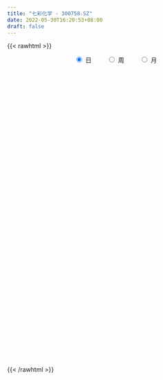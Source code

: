 ```yaml
---
title: "七彩化学 - 300758.SZ"
date: 2022-05-30T16:20:53+08:00
draft: false
---
```

{{< rawhtml >}}
    <div style="text-align: center">
        <label style="padding: 1rem;"><input style="margin-right: .5rem" type="radio" name="period" value="D" checked onclick="period_change(this)">日</label>
        <label style="padding: 1rem;"><input style="margin-right: .5rem" type="radio" name="period" value="W" onclick="period_change(this)">周</label>
        <label style="padding: 1rem;"><input style="margin-right: .5rem" type="radio" name="period" value="M" onclick="period_change(this)">月</label>
    </div>
    <div id="chart" style="height: 700px;"></div> 
    <script type="text/javascript">
        const D_v = [9675.0,51905.1,31414.0,45962.58,34136.49,24382.9,17790.3,14584.0,10226.2,26119.62,14537.2,10210.6,9472.05,19644.55,16927.2,35469.8,24889.2,17227.4,9337.44,12279.0,15865.36,19400.97,15134.79,10570.6,13059.0,8098.4,7716.0,13190.79,40555.59,76134.83,35400.7,21034.64,20637.17,17706.4,16399.05,30684.05,30292.62,22415.0,12729.0,23894.0,21241.79,29843.99,148814.25,104447.24,73289.2,77205.19,68043.52,44183.64,44094.4,71447.4,93741.6,82950.17,60997.25,81037.83,96336.5,66013.33,36837.34,47564.2,47786.4,58539.12,48022.58,34342.78,74098.2,48884.2,23145.88,36275.32,28002.8,31877.25,26852.4,63230.42,76840.08,56907.8,65285.4,53217.4,41975.4,32562.0,91852.79,60220.59,68408.83,48181.95,43065.0,38974.2,39495.56,53785.0,36748.8,91266.6,57598.59,91039.4,81278.0,70837.25,44461.2,19201.41,36133.0,16881.6,26702.0,22849.0,47501.0,25487.0,48656.8,54071.8,36294.8,37323.0,72684.11,64084.9,79751.69,58312.09,51854.19,39677.34,49033.33,26124.54,28244.35,51489.8,41081.5,44070.86,32816.35,28119.38,39316.64,46878.79,35277.8,44131.34,40111.04,132158.9,95868.22,55174.43,54622.34,77027.77,59721.98,42350.94,44980.99,35472.45,29374.46,41723.7,46549.04,38983.2,33027.52,44140.36,44184.1,33378.91,26727.26,32103.8,45488.44,34712.11,36003.56,30301.6,46773.71,23738.58,19007.86,34009.71,25303.24,26278.8,13657.7,92149.58,42850.9,31007.26,22477.72,26673.58,24734.48,17974.58,49746.83,19436.91,19814.59,47635.87,48784.23,28111.42,23163.08,26836.62,18527.92,26337.68,36546.62,13552.72,29048.2,41480.89,26438.42,13789.42,16535.48,13570.18,89730.87,47543.4,42651.44,22463.84,19457.01,20486.6,19690.8,20381.6,25931.53,21802.05,53227.8,45328.88,24296.8,15984.0,14845.7,13996.12,13772.94,37262.6,29168.84,26182.4,40838.1,26683.58,28946.84,23571.1,124237.02,99007.09,147990.38,122622.4,62820.92,47322.18,38932.9,66609.14,39009.52,31361.7,21999.16,22940.38,24426.88,14756.08,26742.18,22976.3,46384.62,36113.0,28949.6,27671.8,19901.72,31759.56,16256.86,18705.1,19177.0,32220.48,17254.3,34338.2,31914.32,40426.5,29382.36,30595.6,19239.0,18576.1,14929.25,15060.0,25799.31,19755.36,14877.9,11985.74,13919.6,15166.1,12759.09,28876.48,17871.9,24842.5,19778.08,15895.78,22922.92,13113.48]
const D_histogram = [0.0,0.0850242735,0.1167341143,0.167861096,0.176932994,0.1584029897,0.1347212224,0.0993699955,0.0756258496,0.0775301068,0.0559539828,0.0383226841,0.0265216398,0.0319008173,0.0343684031,0.054254996,0.0507464444,0.0139120478,-0.0066071997,-0.0439086331,-0.0374385783,-0.0232324857,-0.0200068997,-0.0223512758,-0.02115894,-0.035065109,-0.040324855,-0.0372767596,-0.0060453549,0.0585283473,0.0478888493,0.0492743985,0.050456064,0.0333108863,0.0116345322,-0.0420408005,-0.0242329326,-0.014740205,-0.0249759245,-0.0336520439,-0.0368560428,-0.0190836746,0.0505788822,0.1241411178,0.141240081,0.1451517708,0.0858574873,0.0521902541,0.0084899611,0.0090506944,0.0509986292,0.0744140953,0.0833744074,0.1146831438,0.1638595327,0.1427368629,0.1086027821,0.1031655514,0.1078323084,0.0480911539,-0.0183714142,-0.0646269811,-0.145365442,-0.2399114146,-0.284646326,-0.3229083233,-0.3579771909,-0.331822419,-0.2909659639,-0.1832845963,-0.1106449059,-0.0761347408,-0.011318521,0.0385012554,0.0585701988,0.0674472675,0.096074569,0.1054563127,0.1229434357,0.1079251047,0.0831574783,0.0670832803,0.0528208568,0.0298743373,0.0289252406,0.0420985261,0.0305601786,0.0732402306,0.0509365297,-0.0449062788,-0.163342281,-0.2320692414,-0.3044238352,-0.3104286164,-0.3019359913,-0.2916697083,-0.3252076393,-0.3292973168,-0.2591961577,-0.1784671933,-0.1309335622,-0.0991880944,-0.0422280455,-0.0049900327,0.0516862841,0.0743420698,0.0830667532,0.0692857097,0.0438392609,0.0366871543,0.0312926667,-0.0046592549,-0.0072485348,-0.0268927925,-0.0530150176,-0.0648339147,-0.0419230483,-0.007099115,0.024013917,0.0648552418,0.0957653411,0.1667242504,0.2143191564,0.2230351954,0.220795582,0.2369261363,0.2375559892,0.2222798923,0.188572648,0.1427804544,0.0914887256,0.0611005839,0.0540175433,0.0255414434,0.0019645288,-0.0448028577,-0.1060534967,-0.1329348508,-0.1459368674,-0.1435966592,-0.1164448644,-0.1036366823,-0.1121368649,-0.0989129659,-0.1131669343,-0.1192663848,-0.1115327957,-0.0821592153,-0.0755722687,-0.084691423,-0.0729831033,-0.0055527389,0.0226667233,0.0304072966,0.0367007249,0.0479276814,0.0384279657,0.0375988613,0.00341201,-0.0017799575,-0.001643177,0.0211987955,0.0051615966,-0.0062973187,-0.0036459655,-0.009154638,-0.0163411521,-0.0310448752,-0.0702381754,-0.0925657198,-0.1466941027,-0.1107137305,-0.1186274373,-0.1008778485,-0.062114827,-0.026449562,0.0485863365,0.0661419209,0.084091792,0.0774096174,0.0760882813,0.0686416644,0.0600914082,0.0536623228,0.0600285163,0.0489466203,0.0742656642,0.0771565708,0.0787898475,0.0656169624,0.0530796669,0.051477221,0.0398218125,-0.0038561877,-0.0478144444,-0.0907858434,-0.145050886,-0.1638501852,-0.1609311632,-0.1760626664,-0.1413184026,-0.0793138852,0.0092091045,0.0378267769,0.0504316959,0.0447194595,0.0371051015,0.0554803544,0.040311748,0.0110759165,-0.001729462,0.0014419748,-0.0061616556,-0.0069917211,0.0114867345,0.0035796677,0.0207863655,0.0146598322,0.0060726992,-0.0229954219,-0.0358317699,-0.0652324362,-0.0720738768,-0.0655099292,-0.0657292958,-0.0950427631,-0.104590134,-0.1572585165,-0.207580339,-0.2020811104,-0.1957878351,-0.1588862287,-0.1081247012,-0.0748371615,-0.0421999304,-0.0097087762,0.0285019018,0.0519878426,0.0692664507,0.08409243,0.0901581519,0.0983400208,0.1034427272,0.1179823003,0.1349103541,0.1096443944,0.0958804723,0.0879908523,0.0922924653,0.09358863]
const D_fast = [0.0,0.1062803419,0.1671737113,0.2602659669,0.3135711134,0.3346418566,0.3446403949,0.3341316668,0.3292939834,0.3505807672,0.342993139,0.3349425112,0.3297718769,0.3431262588,0.3541859453,0.3876362873,0.3968143468,0.3634579621,0.3412869147,0.293008323,0.2901187332,0.2985167043,0.2967405655,0.2888083704,0.2847109712,0.2620385249,0.2466975653,0.2404264708,0.2701465367,0.3493523258,0.35068504,0.3643891889,0.3781848703,0.3693674143,0.3505996932,0.2864141603,0.2981637951,0.3039714714,0.2874917708,0.2704026405,0.2579846308,0.2709860804,0.3532933577,0.4578908729,0.5102998563,0.5504994888,0.5126695771,0.4920499074,0.4504721047,0.4532955116,0.5079931037,0.5500120936,0.5798160076,0.6397955299,0.729936802,0.744498348,0.7375149626,0.7578691198,0.7894939539,0.7417755879,0.6707201663,0.608307854,0.4912280327,0.3367042065,0.2208077135,0.1018186353,-0.02274453,-0.0795453629,-0.1114303987,-0.0495701801,-0.0045917162,0.0108847637,0.0728713532,0.1323164435,0.1670279366,0.1927668222,0.2454127659,0.2811585877,0.3293815696,0.3413445148,0.337366258,0.33806288,0.3370056708,0.3215277356,0.327809949,0.3515078661,0.3476095633,0.4085996729,0.3990301044,0.2919607262,0.1326891538,0.0059448831,-0.1425156696,-0.2261276049,-0.2931189776,-0.3557701216,-0.4706099625,-0.5570239692,-0.5517218495,-0.5156096834,-0.5008094429,-0.4938609987,-0.4474579612,-0.4114674565,-0.3418695687,-0.3006282655,-0.2711368939,-0.26759651,-0.2820831435,-0.2800634616,-0.2776347825,-0.3147515178,-0.3191529313,-0.3455203872,-0.3848963667,-0.4129237425,-0.4004936381,-0.3674444835,-0.3303279723,-0.273272837,-0.2184214024,-0.1057814306,-0.0046067355,0.0598681024,0.1128273845,0.1881894729,0.2482083231,0.2885021992,0.301938117,0.291841037,0.2634214895,0.2483084938,0.2547298391,0.2326391,0.2095533176,0.1515852166,0.0638212034,0.0037061367,-0.0457800967,-0.0793390534,-0.0812984747,-0.0943994631,-0.1309338619,-0.1424382045,-0.1849839064,-0.2208999531,-0.2410495629,-0.2322157864,-0.2445219069,-0.274813917,-0.2813513731,-0.2153091934,-0.1814230504,-0.1660806529,-0.1506120435,-0.1274031666,-0.1272958908,-0.11872528,-0.1520591287,-0.1576960856,-0.1579700993,-0.129828428,-0.1445752277,-0.1576084727,-0.1558686108,-0.1636659429,-0.174937745,-0.1974026868,-0.2541555309,-0.2996245053,-0.3904264139,-0.3821244743,-0.4196950405,-0.4271649138,-0.403930599,-0.3748777244,-0.2876952418,-0.2536041772,-0.2146313582,-0.2019611283,-0.1842603941,-0.174546595,-0.1680739991,-0.1610875038,-0.1397141813,-0.1385594222,-0.0946739623,-0.0724939129,-0.0511631744,-0.0479318188,-0.0471991976,-0.0359323383,-0.0376322936,-0.0822743408,-0.1381862086,-0.2038540685,-0.2943818325,-0.3541436781,-0.3914574468,-0.4506046166,-0.4511899535,-0.4090139074,-0.3181886415,-0.280114275,-0.2549014319,-0.2494338035,-0.2477718861,-0.2155265446,-0.220617214,-0.2470840664,-0.2603218104,-0.2567898799,-0.2659339242,-0.2685119199,-0.2471617808,-0.2541739306,-0.2317706414,-0.2342322167,-0.2413011748,-0.2761181515,-0.297912442,-0.3436212173,-0.368481127,-0.3782946617,-0.3949463523,-0.4480205104,-0.4837154148,-0.5756984264,-0.6779153337,-0.7229363826,-0.7655900662,-0.7684100169,-0.7446796648,-0.7301014155,-0.708014167,-0.6779502068,-0.6326140534,-0.5961311519,-0.5615359311,-0.5256868443,-0.4970815844,-0.4643147103,-0.4333513222,-0.389316174,-0.3386605317,-0.3365153928,-0.3263091968,-0.3122011037,-0.2848263744,-0.2601330522]
const D_slow = [0.0,0.0212560684,0.050439597,0.0924048709,0.1366381194,0.1762388669,0.2099191725,0.2347616713,0.2536681337,0.2730506604,0.2870391561,0.2966198272,0.3032502371,0.3112254414,0.3198175422,0.3333812912,0.3460679023,0.3495459143,0.3478941144,0.3369169561,0.3275573115,0.3217491901,0.3167474651,0.3111596462,0.3058699112,0.2971036339,0.2870224202,0.2777032303,0.2761918916,0.2908239784,0.3027961907,0.3151147904,0.3277288064,0.3360565279,0.338965161,0.3284549609,0.3223967277,0.3187116765,0.3124676953,0.3040546844,0.2948406737,0.290069755,0.3027144756,0.333749755,0.3690597753,0.405347718,0.4268120898,0.4398596533,0.4419821436,0.4442448172,0.4569944745,0.4755979983,0.4964416002,0.5251123861,0.5660772693,0.601761485,0.6289121806,0.6547035684,0.6816616455,0.693684434,0.6890915805,0.6729348352,0.6365934747,0.576615621,0.5054540395,0.4247269587,0.335232661,0.2522770562,0.1795355652,0.1337144161,0.1060531897,0.0870195045,0.0841898742,0.0938151881,0.1084577378,0.1253195546,0.1493381969,0.1757022751,0.206438134,0.2334194101,0.2542087797,0.2709795998,0.284184814,0.2916533983,0.2988847085,0.30940934,0.3170493846,0.3353594423,0.3480935747,0.336867005,0.2960314348,0.2380141244,0.1619081656,0.0843010115,0.0088170137,-0.0641004134,-0.1454023232,-0.2277266524,-0.2925256918,-0.3371424901,-0.3698758807,-0.3946729043,-0.4052299157,-0.4064774238,-0.3935558528,-0.3749703354,-0.3542036471,-0.3368822197,-0.3259224044,-0.3167506159,-0.3089274492,-0.3100922629,-0.3119043966,-0.3186275947,-0.3318813491,-0.3480898278,-0.3585705898,-0.3603453686,-0.3543418893,-0.3381280789,-0.3141867436,-0.272505681,-0.2189258919,-0.163167093,-0.1079681975,-0.0487366634,0.0106523339,0.0662223069,0.113365469,0.1490605826,0.171932764,0.1872079099,0.2007122958,0.2070976566,0.2075887888,0.1963880744,0.1698747002,0.1366409875,0.1001567706,0.0642576058,0.0351463897,0.0092372192,-0.0187969971,-0.0435252385,-0.0718169721,-0.1016335683,-0.1295167672,-0.1500565711,-0.1689496382,-0.190122494,-0.2083682698,-0.2097564545,-0.2040897737,-0.1964879495,-0.1873127683,-0.175330848,-0.1657238566,-0.1563241412,-0.1554711387,-0.1559161281,-0.1563269224,-0.1510272235,-0.1497368243,-0.151311154,-0.1522226454,-0.1545113049,-0.1585965929,-0.1663578117,-0.1839173555,-0.2070587855,-0.2437323111,-0.2714107438,-0.3010676031,-0.3262870653,-0.341815772,-0.3484281625,-0.3362815784,-0.3197460981,-0.2987231501,-0.2793707458,-0.2603486754,-0.2431882593,-0.2281654073,-0.2147498266,-0.1997426975,-0.1875060425,-0.1689396264,-0.1496504837,-0.1299530219,-0.1135487813,-0.1002788645,-0.0874095593,-0.0774541061,-0.0784181531,-0.0903717642,-0.113068225,-0.1493309465,-0.1902934928,-0.2305262836,-0.2745419502,-0.3098715509,-0.3297000222,-0.327397746,-0.3179410518,-0.3053331278,-0.294153263,-0.2848769876,-0.271006899,-0.260928962,-0.2581599829,-0.2585923484,-0.2582318547,-0.2597722686,-0.2615201989,-0.2586485152,-0.2577535983,-0.2525570069,-0.2488920489,-0.2473738741,-0.2531227296,-0.262080672,-0.2783887811,-0.2964072503,-0.3127847326,-0.3292170565,-0.3529777473,-0.3791252808,-0.4184399099,-0.4703349947,-0.5208552723,-0.5698022311,-0.6095237882,-0.6365549635,-0.6552642539,-0.6658142365,-0.6682414306,-0.6611159551,-0.6481189945,-0.6308023818,-0.6097792743,-0.5872397363,-0.5626547311,-0.5367940493,-0.5072984743,-0.4735708858,-0.4461597872,-0.4221896691,-0.400191956,-0.3771188397,-0.3537216822]
const D_data = [['2021-05-19', 11.4605, 11.3984, 11.308, 11.5734],['2021-05-20', 11.404, 12.7307, 11.325, 13.5211],['2021-05-21', 12.7194, 12.4654, 12.3525, 13.0243],['2021-05-24', 12.4484, 13.0582, 12.2508, 13.2332],['2021-05-25', 13.0412, 12.8493, 12.5557, 13.0412],['2021-05-26', 12.8154, 12.6347, 12.4767, 12.9057],['2021-05-27', 12.4767, 12.6009, 12.4767, 12.8832],['2021-05-28', 12.5896, 12.4202, 12.392, 12.6968],['2021-05-31', 12.3694, 12.5105, 12.3525, 12.5839],['2021-06-01', 12.5162, 12.8719, 12.4202, 12.9904],['2021-06-02', 12.8832, 12.6178, 12.5218, 12.9791],['2021-06-03', 12.646, 12.6404, 12.5444, 12.838],['2021-06-04', 12.5726, 12.7025, 12.5726, 12.7815],['2021-06-07', 12.646, 12.9678, 12.5896, 13.0638],['2021-06-08', 12.8719, 13.0243, 12.8041, 13.1541],['2021-06-09', 13.0356, 13.3856, 12.9001, 13.5945],['2021-06-10', 13.3856, 13.2275, 13.0695, 13.5493],['2021-06-11', 13.2275, 12.7759, 12.7589, 13.4364],['2021-06-15', 12.7759, 12.8775, 12.646, 12.9622],['2021-06-16', 12.7702, 12.5388, 12.4202, 12.9453],['2021-06-17', 12.4259, 13.0186, 12.4259, 13.1993],['2021-06-18', 13.1541, 13.1937, 12.9904, 13.4646],['2021-06-21', 13.3574, 13.1316, 13.0412, 13.5042],['2021-06-22', 12.9904, 13.092, 12.9904, 13.2501],['2021-06-23', 12.9904, 13.1598, 12.8719, 13.363],['2021-06-24', 13.267, 12.9565, 12.8775, 13.267],['2021-06-25', 12.8267, 13.0243, 12.8211, 13.0695],['2021-06-28', 13.1259, 13.1316, 12.917, 13.4082],['2021-06-29', 13.1316, 13.6001, 13.0695, 13.7074],['2021-06-30', 13.4929, 14.3397, 13.4534, 14.7857],['2021-07-01', 14.1308, 13.6284, 13.6227, 14.1703],['2021-07-02', 13.6058, 13.8372, 13.4421, 13.905],['2021-07-05', 13.8768, 13.9276, 13.6792, 14.0857],['2021-07-06', 13.8768, 13.7356, 13.4985, 14.001],['2021-07-07', 13.5888, 13.6397, 13.5888, 13.9784],['2021-07-08', 13.555, 13.0695, 13.0412, 13.634],['2021-07-09', 13.0582, 13.8881, 13.0412, 14.1139],['2021-07-12', 13.9784, 13.8881, 13.7808, 14.1647],['2021-07-13', 13.8881, 13.6679, 13.5493, 13.9163],['2021-07-14', 13.5776, 13.6566, 13.5663, 14.1026],['2021-07-15', 13.5324, 13.7074, 13.4477, 14.0969],['2021-07-16', 13.6114, 14.0292, 13.3687, 14.0631],['2021-07-19', 14.0292, 14.972, 13.9953, 16.0898],['2021-07-20', 14.9043, 15.5253, 14.3962, 15.5817],['2021-07-21', 15.5366, 15.2204, 14.9099, 15.5366],['2021-07-22', 15.0341, 15.2825, 14.6615, 15.5253],['2021-07-23', 15.2938, 14.4921, 14.3792, 15.2938],['2021-07-26', 14.3962, 14.6784, 14.1195, 14.7801],['2021-07-27', 14.5542, 14.43, 14.2268, 15.0002],['2021-07-28', 14.4244, 14.9381, 14.3002, 15.2486],['2021-07-29', 15.1301, 15.6608, 14.7913, 15.9205],['2021-07-30', 15.4858, 15.7229, 15.2994, 16.6487],['2021-08-02', 15.5817, 15.7624, 15.3954, 15.9205],['2021-08-03', 15.6382, 16.3044, 15.2486, 16.3721],['2021-08-04', 16.1463, 16.9367, 15.9713, 17.902],['2021-08-05', 16.6995, 16.3382, 16.214, 17.1173],['2021-08-06', 16.2818, 16.214, 15.8358, 16.3721],['2021-08-09', 16.0842, 16.6431, 15.8471, 16.9254],['2021-08-10', 16.485, 16.9479, 16.4003, 17.1399],['2021-08-11', 16.835, 16.1519, 16.1124, 17.106],['2021-08-12', 16.1237, 15.8358, 15.7059, 16.1914],['2021-08-13', 15.9035, 15.8471, 15.6382, 16.2592],['2021-08-16', 15.8866, 15.0793, 15.0793, 16.6149],['2021-08-17', 14.7349, 14.3623, 14.3002, 14.9268],['2021-08-18', 14.2268, 14.4752, 14.2268, 14.622],['2021-08-19', 14.4187, 14.1534, 13.7018, 14.447],['2021-08-20', 14.1986, 13.7751, 13.6171, 14.1986],['2021-08-23', 13.7187, 14.2832, 13.7187, 14.4808],['2021-08-24', 14.2889, 14.43, 14.159, 14.5994],['2021-08-25', 14.6559, 15.5027, 14.4752, 15.5479],['2021-08-26', 15.9656, 15.4519, 15.3277, 16.2592],['2021-08-27', 15.5817, 15.2035, 15.147, 15.9769],['2021-08-30', 15.0228, 15.8301, 15.0228, 15.9148],['2021-08-31', 15.8075, 15.9769, 15.6946, 16.2818],['2021-09-01', 15.9205, 15.8471, 15.4688, 16.1802],['2021-09-02', 15.768, 15.8527, 15.5366, 15.8866],['2021-09-03', 16.2592, 16.2874, 16.0955, 16.9367],['2021-09-06', 16.1576, 16.2535, 16.1124, 16.7673],['2021-09-07', 16.1914, 16.5471, 15.9769, 16.8125],['2021-09-08', 16.5132, 16.2705, 16.2027, 16.6544],['2021-09-09', 16.231, 16.1519, 15.9939, 16.5641],['2021-09-10', 16.1519, 16.2479, 15.9939, 16.4963],['2021-09-13', 16.1745, 16.2761, 16.1011, 16.6544],['2021-09-14', 16.2592, 16.1406, 15.9656, 16.5866],['2021-09-15', 16.1237, 16.4173, 16.1237, 16.5132],['2021-09-16', 16.5584, 16.6995, 16.4173, 17.3714],['2021-09-17', 16.5245, 16.4681, 16.0898, 16.852],['2021-09-22', 16.2987, 17.3206, 16.1745, 17.3262],['2021-09-23', 17.4278, 16.66, 16.6431, 17.7553],['2021-09-24', 16.4681, 15.4688, 15.3954, 16.5415],['2021-09-27', 15.4575, 14.5655, 14.4865, 15.4575],['2021-09-28', 14.5655, 14.5599, 14.4526, 14.8196],['2021-09-29', 14.4018, 13.9445, 13.7187, 14.4075],['2021-09-30', 14.001, 14.3341, 13.9727, 14.3849],['2021-10-08', 14.447, 14.2832, 14.255, 14.6897],['2021-10-11', 14.3566, 14.1139, 14.0461, 14.5429],['2021-10-12', 14.0461, 13.2388, 12.9283, 14.1308],['2021-10-13', 13.2501, 13.2162, 12.9848, 13.3461],['2021-10-14', 13.5437, 14.0518, 13.3348, 14.1703],['2021-10-15', 14.255, 14.3736, 14.1139, 14.6784],['2021-10-18', 14.3849, 14.1308, 13.7018, 14.3905],['2021-10-19', 14.1308, 14.001, 13.9163, 14.3905],['2021-10-20', 14.1795, 14.4439, 13.8368, 14.5908],['2021-10-21', 14.4244, 14.3754, 13.9347, 14.6006],['2021-10-22', 14.2873, 14.8356, 14.16, 15.1098],['2021-10-25', 14.6888, 14.6202, 14.395, 15.0119],['2021-10-26', 14.581, 14.5419, 14.2873, 15.0315],['2021-10-27', 14.3656, 14.2579, 14.0424, 14.6202],['2021-10-28', 14.3754, 14.0033, 13.8662, 14.3754],['2021-10-29', 14.16, 14.1306, 14.0327, 14.4048],['2021-11-01', 14.16, 14.1012, 13.9543, 14.3166],['2021-11-02', 14.1502, 13.5724, 13.5724, 14.5027],['2021-11-03', 13.5137, 13.8368, 13.3178, 14.0033],['2021-11-04', 13.7878, 13.5039, 13.4451, 13.9837],['2021-11-05', 13.6116, 13.2199, 13.1905, 13.6703],['2021-11-08', 13.1905, 13.2003, 13.1024, 13.3668],['2021-11-09', 13.1317, 13.5724, 13.1317, 13.6507],['2021-11-10', 13.5626, 13.8074, 13.4059, 13.8858],['2021-11-11', 13.8956, 13.8956, 13.6214, 13.9347],['2021-11-12', 13.9445, 14.1991, 13.8074, 14.2089],['2021-11-15', 14.2481, 14.2873, 14.0424, 14.2971],['2021-11-16', 14.1991, 15.1294, 14.1502, 15.4722],['2021-11-17', 15.1294, 15.2763, 14.8748, 15.5701],['2021-11-18', 15.1784, 15.0902, 14.9629, 15.2665],['2021-11-19', 15.0315, 15.1294, 14.7769, 15.1784],['2021-11-22', 15.0805, 15.5701, 15.0707, 15.7659],['2021-11-23', 15.5211, 15.6092, 15.3448, 15.7365],['2021-11-24', 15.4819, 15.5603, 15.2959, 15.619],['2021-11-25', 15.619, 15.3742, 15.2175, 15.619],['2021-11-26', 15.4428, 15.1588, 15.0609, 15.4428],['2021-11-29', 14.8356, 14.9434, 14.6888, 15.1],['2021-11-30', 15.0805, 15.0707, 14.8944, 15.3938],['2021-12-01', 15.1, 15.3351, 15.0217, 15.4624],['2021-12-02', 15.2665, 15.0315, 14.9629, 15.4134],['2021-12-03', 15.0511, 14.9923, 14.8552, 15.198],['2021-12-06', 15.0707, 14.5223, 14.4439, 15.1686],['2021-12-07', 14.6398, 14.0131, 13.9445, 14.7279],['2021-12-08', 14.0327, 14.1306, 13.9543, 14.2481],['2021-12-09', 14.0718, 14.1012, 14.0033, 14.1991],['2021-12-10', 14.1306, 14.16, 14.0229, 14.346],['2021-12-13', 14.2481, 14.4537, 14.2481, 14.6496],['2021-12-14', 14.5321, 14.2971, 14.2285, 14.581],['2021-12-15', 14.1991, 13.9543, 13.9445, 14.3362],['2021-12-16', 14.0033, 14.1502, 13.9641, 14.2383],['2021-12-17', 14.2481, 13.7095, 13.6801, 14.2481],['2021-12-20', 13.7193, 13.6507, 13.5626, 13.778],['2021-12-21', 13.6997, 13.7193, 13.6116, 13.7585],['2021-12-22', 13.7095, 13.9935, 13.6801, 14.1404],['2021-12-23', 13.9543, 13.7193, 13.7095, 13.9837],['2021-12-24', 13.7095, 13.4255, 13.3472, 13.7487],['2021-12-27', 13.4745, 13.6018, 13.3472, 13.641],['2021-12-28', 13.7095, 14.4537, 13.7095, 14.9825],['2021-12-29', 14.1502, 14.1991, 14.111, 14.4146],['2021-12-30', 14.1208, 14.0327, 14.0131, 14.1991],['2021-12-31', 14.0327, 14.0522, 13.9151, 14.1012],['2022-01-04', 14.111, 14.1697, 13.9739, 14.2481],['2022-01-05', 14.2481, 13.9249, 13.8564, 14.2873],['2022-01-06', 13.7976, 14.0131, 13.7683, 14.0718],['2022-01-07', 14.0816, 13.4941, 13.4647, 14.0914],['2022-01-10', 13.5724, 13.7291, 13.4157, 13.7585],['2022-01-11', 13.6899, 13.7585, 13.6312, 13.9445],['2022-01-12', 13.7585, 14.0914, 13.7389, 14.16],['2022-01-13', 14.1012, 13.6116, 13.6018, 14.1012],['2022-01-14', 13.6116, 13.5724, 13.4745, 13.7095],['2022-01-17', 13.5822, 13.6997, 13.5234, 13.7095],['2022-01-18', 13.7389, 13.5626, 13.4745, 13.7389],['2022-01-19', 13.5137, 13.4745, 13.3668, 13.5724],['2022-01-20', 13.5039, 13.2786, 13.1513, 13.5724],['2022-01-21', 13.2101, 12.7596, 12.7498, 13.2688],['2022-01-24', 12.7596, 12.7107, 12.6323, 12.789],['2022-01-25', 12.6421, 11.9762, 11.9762, 12.7498],['2022-01-26', 11.9762, 12.9163, 11.9762, 12.9849],['2022-01-27', 12.9359, 12.3092, 12.3092, 13.024],['2022-01-28', 12.6225, 12.5246, 12.1623, 12.6323],['2022-02-07', 12.6911, 12.8282, 12.6617, 12.9163],['2022-02-08', 12.789, 12.9065, 12.6911, 12.9261],['2022-02-09', 13.6018, 13.6605, 13.592, 14.2481],['2022-02-10', 13.5332, 13.1905, 13.1709, 13.592],['2022-02-11', 13.1513, 13.308, 12.9359, 13.6116],['2022-02-14', 13.308, 13.0534, 12.9751, 13.357],['2022-02-15', 13.0632, 13.122, 12.9457, 13.2003],['2022-02-16', 13.122, 13.0436, 13.0044, 13.1905],['2022-02-17', 13.0632, 13.0044, 12.9751, 13.1905],['2022-02-18', 12.9163, 13.0044, 12.6519, 13.0142],['2022-02-21', 13.0044, 13.1807, 12.9163, 13.2688],['2022-02-22', 13.1807, 12.9653, 12.9359, 13.2003],['2022-02-23', 13.024, 13.4843, 13.024, 13.5137],['2022-02-24', 13.3961, 13.3178, 13.0338, 13.6899],['2022-02-25', 13.4059, 13.357, 13.1709, 13.4549],['2022-02-28', 13.3472, 13.1807, 13.073, 13.357],['2022-03-01', 13.2003, 13.1513, 13.0828, 13.2688],['2022-03-02', 13.2199, 13.2786, 13.073, 13.3178],['2022-03-03', 13.2395, 13.1415, 13.1122, 13.357],['2022-03-04', 13.2199, 12.5932, 12.554, 13.2199],['2022-03-07', 12.5932, 12.319, 12.2015, 12.6911],['2022-03-08', 12.3288, 12.0252, 11.8685, 12.4267],['2022-03-09', 12.0252, 11.5062, 11.0753, 12.221],['2022-03-10', 11.7804, 11.6041, 11.5258, 11.9664],['2022-03-11', 11.5845, 11.6727, 11.2124, 11.7216],['2022-03-14', 11.6629, 11.2418, 11.2418, 11.6629],['2022-03-15', 11.4376, 11.751, 11.2222, 12.5932],['2022-03-16', 12.0742, 12.221, 11.7314, 12.3973],['2022-03-17', 12.2406, 12.8869, 12.0056, 13.1415],['2022-03-18', 12.7792, 12.4267, 12.2994, 12.7792],['2022-03-21', 12.2994, 12.3288, 12.1525, 12.4659],['2022-03-22', 12.2406, 12.1133, 11.9958, 12.3483],['2022-03-23', 12.0644, 12.0448, 11.9664, 12.221],['2022-03-24', 12.0448, 12.3973, 11.7314, 12.4756],['2022-03-25', 12.2406, 11.986, 11.9664, 12.3679],['2022-03-28', 11.8, 11.6727, 11.5649, 11.9273],['2022-03-29', 11.7314, 11.7314, 11.6139, 11.8587],['2022-03-30', 11.751, 11.8685, 11.6727, 11.9175],['2022-03-31', 11.8098, 11.6825, 11.6825, 12.0154],['2022-04-01', 11.5845, 11.702, 11.5845, 11.7412],['2022-04-06', 11.702, 11.9566, 11.702, 12.0742],['2022-04-07', 12.0154, 11.6237, 11.6139, 12.0644],['2022-04-08', 11.5845, 11.9371, 11.5845, 12.2015],['2022-04-11', 11.8293, 11.6531, 11.5062, 11.986],['2022-04-12', 11.5747, 11.5552, 11.4083, 11.6433],['2022-04-13', 11.5747, 11.1537, 11.1537, 11.5747],['2022-04-14', 11.183, 11.183, 11.1537, 11.3397],['2022-04-15', 11.1732, 10.7815, 10.7718, 11.1732],['2022-04-18', 10.7815, 10.8697, 10.5661, 10.9284],['2022-04-19', 10.8697, 10.9382, 10.7718, 11.0557],['2022-04-20', 10.9382, 10.7718, 10.713, 11.0166],['2022-04-21', 10.7913, 10.2136, 10.2038, 10.8011],['2022-04-22', 10.2332, 10.2234, 10.0079, 10.3213],['2022-04-25', 9.7925, 9.3518, 9.3029, 10.0373],['2022-04-26', 9.3127, 8.8916, 8.7937, 9.4987],['2022-04-27', 8.8035, 9.2343, 8.5391, 9.3029],['2022-04-28', 9.2245, 9.0385, 8.921, 9.2931],['2022-04-29', 9.0385, 9.3127, 9.0385, 9.5085],['2022-05-05', 9.3225, 9.5281, 9.2147, 9.6652],['2022-05-06', 9.2539, 9.3714, 9.2539, 9.4791],['2022-05-09', 9.3225, 9.4008, 9.2833, 9.5281],['2022-05-10', 9.2931, 9.4596, 9.205, 9.4889],['2022-05-11', 9.4008, 9.6358, 9.4008, 9.8023],['2022-05-12', 9.5477, 9.5575, 9.4596, 9.724],['2022-05-13', 9.5673, 9.5477, 9.4498, 9.6848],['2022-05-16', 9.5771, 9.5771, 9.4987, 9.7044],['2022-05-17', 9.5379, 9.5085, 9.3127, 9.5869],['2022-05-18', 9.4987, 9.5673, 9.4498, 9.626],['2022-05-19', 9.4889, 9.5673, 9.391, 9.5869],['2022-05-20', 9.626, 9.7533, 9.5967, 9.91],['2022-05-23', 9.7827, 9.9002, 9.7435, 9.91],['2022-05-24', 9.9002, 9.3812, 9.3812, 9.9002],['2022-05-25', 9.3714, 9.44, 9.3225, 9.4987],['2022-05-26', 9.59, 9.47, 9.32, 9.69],['2022-05-27', 9.48, 9.63, 9.45, 9.67],['2022-05-30', 9.71, 9.63, 9.53, 9.71]]
const W_v = [317.6,3168.91,644432.7,283525.22,240506.11,259016.4,241138.38,380262.2,157311.86,124738.67,51188.18,189523.55,124838.14,124442.41,160083.32,90220.04,69788.1,83967.89,72518.01,69467.8,51307.25,65974.69,45450.12,30892.91,39950.55,31457.92,47763.62,60308.83,111371.65,177205.58,179304.61,76045.65,14399.69,86310.51,111680.52,46313.54,47448.54,28109.16,27860.3,61769.28,54771.59,43196.8,89050.67,154083.11,118721.51,110406.48,84368.18,49607.06,39346.58,48462.57,33115.89,61254.11,80084.4,65184.67,58583.92,40948.34,34592.62,21132.81,43316.7,97114.14,150009.42,65158.42,65660.95,85354.71,69267.82,161127.91,114896.72,81630.88,104836.87,45384.98,435158.88,495997.11,439119.85,619906.77,631838.7100000001,778968.14,428356.36,195284.86,271407.17,432838.48,223444.81,149231.95,130937.3,74801.23,26811.4,278498.42,289384.72,139680.34,98469.34,404713.56,848915.77,550532.14,271160.19,154420.46,115562.05,134880.48,69544.41,146849.29,145142.42,160679.54,129595.28,214701.94,124422.88,120377.53,292255.79,128495.5,127828.38,75133.02,80553.35,69283.48,46710.74,45971.45,70734.08,48804.0,19079.43,42706.61,125073.7,136856.27,70565.67,114158.15,56882.77,54578.79,186316.55,115719.29,110123.78,471799.4,336417.21,341222.25,236255.08,210406.4,255707.95,284892.99,258850.57,278894.55,243154.65,116677.21,26702.0,198565.6,290138.5,225001.49,197702.86,193723.95,377934.9300000001,259554.13,189657.92,180534.43,193279.42,128338.19,202143.16,119129.47,163783.02,131411.92,124309.65,210031.37,102479.85,170587.06,95861.36,151819.76,517427.99,254694.66,115484.2,96103.1,144395.68,103613.74,166656.98,37815.1,90421.82,82707.01,101311.18,13113.48]
const W_histogram = [0.0,0.3759690028,0.6317114979,0.659208116,0.7364359102,0.6122100252,0.60379502,0.4627909369,0.3017406009,0.0698610857,-0.1493038006,-0.29930078,-0.407667661,-0.4180844952,-0.3802297977,-0.4451164268,-0.4688004482,-0.4275457801,-0.4289868886,-0.3843024271,-0.3634513751,-0.3450844495,-0.345675221,-0.3446042346,-0.3552726101,-0.3341499413,-0.2944297436,-0.2515031969,-0.1184142831,-0.0001036707,0.0616374298,0.0884632062,0.1039285946,0.1276653465,0.1125804788,0.1079480921,0.0621091621,0.0388890053,0.0178663124,0.0576116154,0.0966244859,0.1051203436,0.1482147114,0.2483757577,0.2990162496,0.2505007299,0.2011078383,0.1440997933,0.0624702508,-0.0292805511,-0.0994030848,-0.0890406154,-0.129959104,-0.1125035279,-0.1571746912,-0.1946386566,-0.2071684014,-0.2068528739,-0.1567348493,-0.0614300281,-0.0048940088,0.0318246774,0.0451201815,0.0646645932,0.061305446,0.0161919426,0.0098918197,-0.0052773844,0.0029005836,-0.0028221242,0.1567031647,0.2521961214,0.3758367125,0.4445663727,0.9148918062,1.1382193156,1.120732737,0.9982277751,0.7664891516,0.6117881173,0.4007645136,0.2222342929,0.0177969294,-0.1410395265,-0.203557515,-0.1781852477,-0.1854857017,-0.2805463887,-0.3424873536,-0.2582223854,-0.1322681643,-0.2019336226,-0.243821013,-0.343371766,-0.4175741101,-0.4674477011,-0.485061127,-0.5013195322,-0.4552939636,-0.400782472,-0.3645113292,-0.3151717439,-0.2097825108,-0.0825988999,-0.0444262753,-0.0599807511,-0.0956542444,-0.1303180175,-0.1027822284,-0.1405165506,-0.1559741199,-0.1599089421,-0.1365927894,-0.1500694812,-0.1297118686,-0.1249505624,-0.0827299828,-0.0518448861,-0.0086652484,0.0266450613,0.0770900778,0.0967273881,0.1584932347,0.1944362659,0.2176230574,0.2516395122,0.3390926381,0.4074756102,0.4046367561,0.2475685109,0.22488914,0.265133249,0.2704098577,0.2694500345,0.1861918801,0.0466499754,-0.051795217,-0.110185639,-0.1164438052,-0.1639082348,-0.2474655016,-0.2280918227,-0.1478194377,-0.0907413576,-0.0634882082,-0.0987025007,-0.1466336372,-0.1890629671,-0.1672699963,-0.1815960812,-0.176782438,-0.2166897203,-0.2451674809,-0.1994378923,-0.1785090368,-0.1319379162,-0.1426813825,-0.1984603594,-0.1722276863,-0.1718172812,-0.1772214532,-0.152455121,-0.1984805425,-0.2478807035,-0.3187435858,-0.3367528123,-0.3124178327,-0.2602360841,-0.2137324724,-0.1648697458]
const W_fast = [0.0,0.4699612536,0.8836316231,1.0759302702,1.337267042,1.3660936632,1.508627413,1.4833210642,1.3977058784,1.1832916346,0.9268007981,0.7019786237,0.4916948275,0.3767568695,0.3195541176,0.1433883818,0.0025042483,-0.0631275286,-0.1718153592,-0.2232065045,-0.2932182963,-0.3611224831,-0.4481320598,-0.5332121321,-0.6326986601,-0.6951134766,-0.7290007148,-0.7489499674,-0.6454646243,-0.5271799296,-0.4500294716,-0.4010878937,-0.3596403567,-0.3039872681,-0.2909270161,-0.2685723797,-0.2988840193,-0.3123819247,-0.3289380395,-0.2747898327,-0.2116208407,-0.1768448972,-0.0966968514,0.0655581343,0.1909526885,0.2050623514,0.2059464194,0.1849633226,0.1189513428,0.0198804032,-0.0750929017,-0.0869905861,-0.1603988507,-0.1710691566,-0.2550339928,-0.3411576223,-0.4054794674,-0.4568771584,-0.4459428461,-0.365995532,-0.3106830149,-0.2660081594,-0.2414326098,-0.2057220498,-0.1937548355,-0.2348203533,-0.2386475213,-0.2551360715,-0.2462329576,-0.2526611965,-0.0539601164,0.1045818707,0.3221816398,0.5020528933,1.2011012783,1.7089836166,1.9716802222,2.0987322041,2.0586158686,2.0568618636,1.9460293883,1.8230577408,1.6230696097,1.4289732721,1.3155659048,1.2963918603,1.2427199808,1.0775226966,0.9299598933,0.9496692652,1.0425564452,0.9224075812,0.8195649376,0.6341712431,0.4555753714,0.2888398552,0.1499611476,0.0083728593,-0.059425063,-0.1051091894,-0.1599658789,-0.1894192295,-0.1364756242,-0.0299417382,-0.0028756824,-0.033425346,-0.0930124005,-0.1602556779,-0.1584154459,-0.2312789058,-0.285730005,-0.3296420628,-0.3404741074,-0.3914681695,-0.403538524,-0.4300148584,-0.4084767745,-0.3905528993,-0.3495395738,-0.3075679988,-0.2378504628,-0.1940313055,-0.0926421502,-0.0080900525,0.0695025033,0.1664288362,0.3386551216,0.5089069963,0.6072273312,0.5120512137,0.5455941278,0.6521215491,0.7250006221,0.7914033076,0.7546931232,0.6268137124,0.5154197158,0.429482884,0.3941137664,0.3056722781,0.160248636,0.1225993592,0.1659168847,0.2003096254,0.2116907228,0.1518008051,0.0672112593,-0.0224838123,-0.0425083406,-0.1022334459,-0.1416154121,-0.2356951245,-0.3254647554,-0.3295946399,-0.3532930435,-0.339706402,-0.3861202139,-0.4915142806,-0.5083385291,-0.5508824443,-0.6005919796,-0.6139394277,-0.7095849847,-0.8209553216,-0.9715041004,-1.0737015299,-1.1274710086,-1.1403482809,-1.1472777874,-1.1396324972]
const W_slow = [0.0,0.0939922507,0.2519201252,0.4167221542,0.6008311318,0.753883638,0.904832393,1.0205301273,1.0959652775,1.1134305489,1.0761045988,1.0012794037,0.8993624885,0.7948413647,0.6997839153,0.5885048086,0.4713046965,0.3644182515,0.2571715294,0.1610959226,0.0702330788,-0.0160380336,-0.1024568388,-0.1886078975,-0.27742605,-0.3609635353,-0.4345709712,-0.4974467704,-0.5270503412,-0.5270762589,-0.5116669014,-0.4895510999,-0.4635689512,-0.4316526146,-0.4035074949,-0.3765204719,-0.3609931814,-0.35127093,-0.3468043519,-0.3324014481,-0.3082453266,-0.2819652407,-0.2449115629,-0.1828176234,-0.108063561,-0.0454383786,0.004838581,0.0408635293,0.056481092,0.0491609543,0.0243101831,0.0020500292,-0.0304397468,-0.0585656287,-0.0978593015,-0.1465189657,-0.198311066,-0.2500242845,-0.2892079968,-0.3045655039,-0.3057890061,-0.2978328367,-0.2865527914,-0.270386643,-0.2550602815,-0.2510122959,-0.248539341,-0.2498586871,-0.2491335412,-0.2498390723,-0.2106632811,-0.1476142507,-0.0536550726,0.0574865206,0.2862094721,0.570764301,0.8509474852,1.100504429,1.2921267169,1.4450737463,1.5452648747,1.6008234479,1.6052726802,1.5700127986,1.5191234199,1.4745771079,1.4282056825,1.3580690853,1.2724472469,1.2078916506,1.1748246095,1.1243412038,1.0633859506,0.9775430091,0.8731494816,0.7562875563,0.6350222746,0.5096923915,0.3958689006,0.2956732826,0.2045454503,0.1257525143,0.0733068866,0.0526571617,0.0415505928,0.0265554051,0.002641844,-0.0299376604,-0.0556332175,-0.0907623551,-0.1297558851,-0.1697331207,-0.203881318,-0.2413986883,-0.2738266554,-0.305064296,-0.3257467917,-0.3387080133,-0.3408743254,-0.33421306,-0.3149405406,-0.2907586936,-0.2511353849,-0.2025263184,-0.1481205541,-0.085210676,-0.0004375165,0.1014313861,0.2025905751,0.2644827028,0.3207049878,0.3869883001,0.4545907645,0.5219532731,0.5685012431,0.580163737,0.5672149327,0.539668523,0.5105575717,0.469580513,0.4077141376,0.3506911819,0.3137363225,0.2910509831,0.275178931,0.2505033058,0.2138448965,0.1665791548,0.1247616557,0.0793626354,0.0351670259,-0.0190054042,-0.0802972744,-0.1301567475,-0.1747840067,-0.2077684858,-0.2434388314,-0.2930539212,-0.3361108428,-0.3790651631,-0.4233705264,-0.4614843066,-0.5111044423,-0.5730746181,-0.6527605146,-0.7369487177,-0.8150531758,-0.8801121969,-0.933545315,-0.9747627514]
const W_data = [['2019-02-22', 8.0421, 9.6499, 8.0421, 9.6499],['2019-03-01', 10.6146, 15.5412, 10.6146, 15.5412],['2019-03-08', 17.0944, 16.1783, 16.1783, 18.866],['2019-03-15', 15.8082, 14.6523, 13.9607, 16.7213],['2019-03-22', 14.713, 16.1934, 14.4946, 16.3967],['2019-03-29', 15.6231, 14.1791, 13.6573, 16.0175],['2019-04-04', 14.2216, 15.8779, 14.173, 16.2602],['2019-04-12', 17.3523, 14.3763, 14.1821, 17.4645],['2019-04-19', 14.4703, 13.7635, 13.6937, 14.7949],['2019-04-26', 13.8515, 12.1162, 12.0677, 13.8909],['2019-04-30', 12.1284, 11.1758, 10.9362, 12.2861],['2019-05-10', 10.7117, 11.009, 10.0595, 11.7947],['2019-05-17', 10.8603, 10.6813, 10.5661, 11.3609],['2019-05-24', 10.5812, 11.376, 10.0564, 11.5277],['2019-05-31', 11.1945, 11.8416, 11.1638, 12.2158],['2019-06-06', 11.7619, 10.2407, 10.1241, 11.8416],['2019-06-14', 10.2437, 10.2253, 10.1977, 10.8725],['2019-06-21', 10.2253, 10.7866, 10.2253, 10.9982],['2019-06-28', 10.7406, 10.0597, 10.029, 10.762],['2019-07-05', 10.1885, 10.4584, 10.1302, 10.5474],['2019-07-12', 10.4247, 10.0536, 9.8481, 10.4247],['2019-07-19', 9.9953, 9.8481, 9.661, 10.2744],['2019-07-26', 9.753, 9.3727, 9.1703, 9.8143],['2019-08-02', 9.3727, 9.0967, 8.9341, 9.5813],['2019-08-09', 9.158, 8.609, 8.3115, 9.2592],['2019-08-16', 8.7409, 8.7133, 8.3821, 8.8605],['2019-08-23', 8.7133, 8.8022, 8.7133, 8.9679],['2019-08-30', 8.5876, 8.7808, 8.4649, 9.2807],['2019-09-06', 8.9648, 10.167, 8.8636, 10.167],['2019-09-12', 10.2223, 10.5412, 9.9125, 10.9185],['2019-09-20', 10.5289, 10.2713, 10.0597, 11.8079],['2019-09-27', 10.1118, 10.0628, 9.5874, 10.2652],['2019-09-30', 10.0444, 10.0444, 9.9984, 10.2437],['2019-10-11', 10.026, 10.2836, 9.753, 10.6424],['2019-10-18', 10.302, 9.8573, 9.753, 10.8295],['2019-10-25', 9.845, 9.9677, 9.6641, 10.0842],['2019-11-01', 9.845, 9.3298, 9.1396, 10.0229],['2019-11-08', 9.339, 9.4156, 9.2255, 9.4954],['2019-11-15', 9.2868, 9.296, 8.928, 9.4156],['2019-11-22', 9.3451, 10.0904, 9.0967, 10.1824],['2019-11-29', 10.0904, 10.3112, 9.8297, 10.3204],['2019-12-06', 10.3235, 10.0965, 9.9309, 10.3817],['2019-12-13', 10.1302, 10.7344, 10.0321, 10.7682],['2019-12-20', 10.7314, 11.9674, 10.624, 12.0716],['2019-12-27', 11.7649, 11.9551, 11.0749, 11.9551],['2020-01-03', 11.9275, 10.9277, 10.7958, 11.9275],['2020-01-10', 10.8878, 10.8295, 10.6976, 11.4245],['2020-01-17', 10.8387, 10.5872, 10.5197, 11.216],['2020-01-23', 10.5504, 9.9922, 9.5997, 10.805],['2020-02-07', 8.9924, 9.4156, 8.1122, 9.477],['2020-02-14', 9.3359, 9.2009, 9.0967, 9.5966],['2020-02-21', 9.2623, 9.9738, 9.2623, 10.0566],['2020-02-28', 9.8757, 9.158, 9.0476, 10.2376],['2020-03-06', 9.2316, 9.7223, 9.2316, 9.9033],['2020-03-13', 9.5076, 8.7501, 8.244, 9.6273],['2020-03-20', 8.7961, 8.4587, 8.1428, 8.9832],['2020-03-27', 8.4127, 8.4495, 8.1674, 8.8421],['2020-04-03', 8.3023, 8.379, 8.1674, 8.4649],['2020-04-10', 8.4925, 8.9556, 8.4863, 9.293],['2020-04-17', 8.9617, 9.7867, 8.9587, 10.0076],['2020-04-24', 9.7745, 9.6426, 9.5107, 10.7222],['2020-04-30', 9.661, 9.615, 9.0353, 9.6886],['2020-05-08', 9.5997, 9.4463, 9.2807, 9.6518],['2020-05-15', 9.5107, 9.6181, 9.4524, 9.8818],['2020-05-22', 9.5874, 9.388, 9.3083, 9.753],['2020-05-29', 9.4095, 8.728, 8.6377, 10.3991],['2020-06-05', 8.7675, 9.0498, 8.728, 9.3265],['2020-06-12', 9.0611, 8.8466, 8.7506, 9.1966],['2020-06-19', 8.6377, 9.0837, 8.553, 9.2531],['2020-06-24', 9.1289, 8.8805, 8.8409, 9.1401],['2020-07-03', 8.8522, 11.3984, 8.6998, 11.6129],['2020-07-10', 11.4322, 11.4266, 10.7153, 12.5388],['2020-07-17', 11.4887, 12.6122, 11.2685, 12.6122],['2020-07-24', 13.1767, 12.7759, 12.6178, 14.6784],['2020-07-31', 12.9114, 19.8441, 12.7928, 20.5724],['2020-08-07', 20.8885, 19.5167, 18.9126, 21.4531],['2020-08-14', 19.1949, 18.0658, 17.5012, 20.8885],['2020-08-21', 18.2351, 17.3601, 17.1117, 18.9521],['2020-08-28', 17.3544, 15.9092, 15.243, 18.1222],['2020-09-04', 16.2648, 16.5753, 15.6833, 18.7037],['2020-09-11', 16.3777, 15.497, 14.7688, 17.4673],['2020-09-18', 15.8075, 15.322, 14.7857, 16.0051],['2020-09-25', 15.3954, 14.2832, 14.1986, 15.5817],['2020-09-30', 14.6389, 14.0461, 13.9445, 15.0228],['2020-10-09', 14.2832, 14.7349, 14.2832, 15.0172],['2020-10-16', 14.8196, 15.7963, 14.6841, 17.4448],['2020-10-23', 15.7229, 15.497, 15.2148, 17.2189],['2020-10-30', 15.6269, 14.1308, 14.08, 15.7511],['2020-11-06', 14.2042, 14.0574, 13.9502, 14.4808],['2020-11-13', 14.2042, 15.8866, 12.9848, 15.8866],['2020-11-20', 16.8802, 16.9931, 15.3559, 19.0029],['2020-11-27', 17.3318, 14.7236, 14.3566, 18.7376],['2020-12-04', 14.5091, 14.7462, 14.0179, 15.3164],['2020-12-11', 14.5768, 13.5493, 13.3969, 14.7462],['2020-12-18', 13.4364, 13.2219, 13.1259, 13.7921],['2020-12-25', 13.1541, 12.9509, 12.4033, 13.634],['2020-12-31', 12.9509, 12.8888, 12.4202, 13.1824],['2021-01-08', 12.8267, 12.4993, 12.2508, 14.351],['2021-01-15', 13.0977, 13.0412, 12.0928, 13.4872],['2021-01-22', 13.0695, 13.1259, 13.0356, 14.0518],['2021-01-29', 12.8211, 12.8719, 12.4202, 13.8316],['2021-02-05', 12.8436, 13.0186, 12.6799, 14.3453],['2021-02-10', 12.9904, 13.9445, 12.6122, 13.9953],['2021-02-19', 14.2268, 14.7405, 13.9445, 14.8873],['2021-02-26', 15.0398, 14.0292, 13.6622, 15.4011],['2021-03-05', 14.1929, 13.38, 13.1598, 14.2832],['2021-03-12', 13.3969, 12.9283, 12.7702, 14.1816],['2021-03-19', 12.7872, 12.6573, 12.5049, 13.1767],['2021-03-26', 12.6573, 13.3179, 12.6235, 13.4364],['2021-04-02', 13.2388, 12.3638, 12.2508, 13.3517],['2021-04-09', 12.4146, 12.3638, 12.3412, 12.6235],['2021-04-16', 12.4089, 12.3073, 11.9742, 12.4089],['2021-04-23', 12.3638, 12.5557, 12.042, 12.6291],['2021-04-30', 12.5557, 11.9742, 11.9234, 12.6799],['2021-05-07', 11.9855, 12.2678, 11.9686, 12.5501],['2021-05-14', 12.2508, 11.9968, 11.8613, 12.3355],['2021-05-21', 12.025, 12.4654, 11.1838, 13.5211],['2021-05-28', 12.4484, 12.4202, 12.2508, 13.2332],['2021-06-04', 12.3694, 12.7025, 12.3525, 12.9904],['2021-06-11', 12.646, 12.7759, 12.5896, 13.5945],['2021-06-18', 12.7759, 13.1937, 12.4202, 13.4646],['2021-06-25', 13.3574, 13.0243, 12.8211, 13.5042],['2021-07-02', 13.1259, 13.8372, 12.917, 14.7857],['2021-07-09', 13.8768, 13.8881, 13.0412, 14.1139],['2021-07-16', 13.9784, 14.0292, 13.3687, 14.1647],['2021-07-23', 14.0292, 14.4921, 13.9953, 16.0898],['2021-07-30', 14.3962, 15.7229, 14.1195, 16.6487],['2021-08-06', 15.5817, 16.214, 15.2486, 17.902],['2021-08-13', 16.0842, 15.8471, 15.6382, 17.1399],['2021-08-20', 15.8866, 13.7751, 13.6171, 16.6149],['2021-08-27', 13.7187, 15.2035, 13.7187, 16.2592],['2021-09-03', 15.0228, 16.2874, 15.0228, 16.9367],['2021-09-10', 16.1576, 16.2479, 15.9769, 16.8125],['2021-09-17', 16.1745, 16.4681, 15.9656, 17.3714],['2021-09-24', 16.2987, 15.4688, 15.3954, 17.7553],['2021-09-30', 15.4575, 14.3341, 13.7187, 15.4575],['2021-10-08', 14.447, 14.2832, 14.255, 14.6897],['2021-10-15', 14.3566, 14.3736, 12.9283, 14.6784],['2021-10-22', 14.3849, 14.8356, 13.7018, 15.1098],['2021-10-29', 14.6888, 14.1306, 13.8662, 15.0315],['2021-11-05', 14.16, 13.2199, 13.1905, 14.5027],['2021-11-12', 13.1905, 14.1991, 13.1024, 14.2089],['2021-11-19', 14.2481, 15.1294, 14.0424, 15.5701],['2021-11-26', 15.0805, 15.1588, 15.0609, 15.7659],['2021-12-03', 14.8356, 14.9923, 14.6888, 15.4624],['2021-12-10', 15.0707, 14.16, 13.9445, 15.1686],['2021-12-17', 14.2481, 13.7095, 13.6801, 14.6496],['2021-12-24', 13.7193, 13.4255, 13.3472, 14.1404],['2021-12-31', 13.4745, 14.0522, 13.3472, 14.9825],['2022-01-07', 14.111, 13.4941, 13.4647, 14.2873],['2022-01-14', 13.5724, 13.5724, 13.4157, 14.16],['2022-01-21', 13.5822, 12.7596, 12.7498, 13.7389],['2022-01-28', 12.7596, 12.5246, 11.9762, 13.024],['2022-02-11', 12.6911, 13.308, 12.6617, 14.2481],['2022-02-18', 13.308, 13.0044, 12.6519, 13.357],['2022-02-25', 13.0044, 13.357, 12.9163, 13.6899],['2022-03-04', 13.3472, 12.5932, 12.554, 13.357],['2022-03-11', 12.5932, 11.6727, 11.0753, 12.6911],['2022-03-18', 11.6629, 12.4267, 11.2222, 13.1415],['2022-03-25', 12.2994, 11.986, 11.7314, 12.4756],['2022-04-01', 11.8, 11.702, 11.5649, 12.0154],['2022-04-08', 11.702, 11.9371, 11.5845, 12.2015],['2022-04-15', 11.8293, 10.7815, 10.7718, 11.986],['2022-04-22', 10.7815, 10.2234, 10.0079, 11.0557],['2022-04-29', 9.7925, 9.3127, 8.5391, 10.0373],['2022-05-06', 9.3225, 9.3714, 9.2147, 9.6652],['2022-05-13', 9.3225, 9.5477, 9.205, 9.8023],['2022-05-20', 9.5771, 9.7533, 9.3127, 9.91],['2022-05-27', 9.7827, 9.63, 9.32, 9.91],['2022-06-02', 9.71, 9.63, 9.53, 9.71]]
const M_v = [1760.39,1429206.55,954639.2900000003,598887.4199999999,316494.04,249542.43,193031.26,558327.1799999998,286251.21,178012.23,457950.56,230829.83,222916.97,207863.99,368177.05,381411.39,410663.8799999999,2558106.8900000001,1712670.73,972599.5699999999,734374.88,1961415.5800000001,686782.8199999999,582266.5299999999,751758.14,446383.9300000001,247130.07,333942.21,415840.3900000001,1090495.02,1162094.48,1063967.1699999999,740407.5899999999,1100014.0299999998,822854.96,538634.0600000001,499082.28,1104547.8899999999,525525.58,325368.59]
const M_histogram = [0.0,0.0032929915,-0.1864867445,-0.2527537268,-0.3937619022,-0.5061908825,-0.5821149372,-0.5141756923,-0.4937040703,-0.3766880369,-0.2099173998,-0.1728901045,-0.185455873,-0.2327211832,-0.1536953268,-0.1430095926,-0.084918037,0.6417023235,0.821138754,0.7785504383,0.7215634346,0.6954466267,0.5212859301,0.3844164943,0.3521539582,0.2357487026,0.0945054397,0.0335129748,0.1084509558,0.2359492744,0.3171070396,0.2431929239,0.1672559351,0.1666324613,0.0878736578,-0.0684200446,-0.1256033696,-0.2548647036,-0.4775696321,-0.5745957126]
const M_fast = [0.0,0.0041162393,-0.2322851828,-0.3617405968,-0.6011892478,-0.8401659487,-1.0616187377,-1.1222234159,-1.2251778114,-1.2023337873,-1.0880425001,-1.094237731,-1.1531674676,-1.2586130736,-1.218011049,-1.2430777129,-1.2062156666,-0.3191697252,0.0655513938,0.2176006877,0.3410045426,0.4887493914,0.4449101773,0.4041448651,0.4599208186,0.4024527387,0.2848358357,0.2322216145,0.3342723344,0.5207579716,0.6811924967,0.6680766119,0.6339536069,0.6749882485,0.6181978594,0.4447991459,0.3562149784,0.1632374685,-0.1788598679,-0.4195348766]
const M_slow = [0.0,0.0008232479,-0.0457984383,-0.10898687,-0.2074273455,-0.3339750662,-0.4795038005,-0.6080477235,-0.7314737411,-0.8256457504,-0.8781251003,-0.9213476264,-0.9677115947,-1.0258918905,-1.0643157222,-1.1000681203,-1.1212976296,-0.9608720487,-0.7555873602,-0.5609497506,-0.380558892,-0.2066972353,-0.0763757528,0.0197283708,0.1077668604,0.166704036,0.190330396,0.1987086397,0.2258213786,0.2848086972,0.3640854571,0.4248836881,0.4666976718,0.5083557872,0.5303242016,0.5132191905,0.4818183481,0.4181021722,0.2987097641,0.155060836]
const M_data = [['2019-02-28', 8.0421, 14.1275, 8.0421, 14.1275],['2019-03-29', 15.5412, 14.1791, 13.6573, 18.866],['2019-04-30', 14.2216, 11.1758, 10.9362, 17.4645],['2019-05-31', 10.7117, 11.8416, 10.0564, 12.2158],['2019-06-28', 11.7619, 10.0597, 10.029, 11.8416],['2019-07-31', 10.1885, 9.3298, 9.1703, 10.5474],['2019-08-30', 9.2408, 8.7808, 8.3115, 9.3819],['2019-09-30', 8.9648, 10.0444, 8.8636, 11.8079],['2019-10-31', 10.026, 9.1887, 9.1396, 10.8295],['2019-11-29', 9.1917, 10.3112, 8.928, 10.3204],['2019-12-31', 10.3235, 11.3478, 9.9309, 12.0716],['2020-01-23', 11.3632, 9.9922, 9.5997, 11.5472],['2020-02-28', 8.9924, 9.158, 8.1122, 10.2376],['2020-03-31', 9.2316, 8.2502, 8.1428, 9.9033],['2020-04-30', 8.2256, 9.615, 8.1674, 10.7222],['2020-05-29', 9.5997, 8.728, 8.6377, 10.3991],['2020-06-30', 8.7675, 9.2587, 8.553, 9.4055],['2020-07-31', 9.3152, 19.8441, 9.2644, 20.5724],['2020-08-31', 20.8885, 15.9092, 15.243, 21.4531],['2020-09-30', 15.9148, 14.0461, 13.9445, 18.7037],['2020-10-30', 14.2832, 14.1308, 14.08, 17.4448],['2020-11-30', 14.2042, 14.8196, 12.9848, 19.0029],['2020-12-31', 14.8026, 12.8888, 12.4033, 15.0962],['2021-01-29', 12.8267, 12.8719, 12.0928, 14.351],['2021-02-26', 12.8436, 14.0292, 12.6122, 15.4011],['2021-03-31', 14.1929, 12.8267, 12.5049, 14.2832],['2021-04-30', 12.9283, 11.9742, 11.9234, 12.9283],['2021-05-31', 11.9855, 12.5105, 11.1838, 13.5211],['2021-06-30', 12.5162, 14.3397, 12.4202, 14.7857],['2021-07-30', 14.1308, 15.7229, 13.0412, 16.6487],['2021-08-31', 15.5817, 15.9769, 13.6171, 17.902],['2021-09-30', 15.9205, 14.3341, 13.7187, 17.7553],['2021-10-29', 14.447, 14.1306, 12.9283, 15.1098],['2021-11-30', 14.16, 15.0707, 13.1024, 15.7659],['2021-12-31', 15.1, 14.0522, 13.3472, 15.4624],['2022-01-28', 14.111, 12.5246, 11.9762, 14.2873],['2022-02-28', 12.6911, 13.1807, 12.6519, 14.2481],['2022-03-31', 13.2003, 11.6825, 11.0753, 13.357],['2022-04-29', 11.5845, 9.3127, 8.5391, 12.2015],['2022-05-31', 9.3225, 9.63, 9.205, 9.91]]
        const D_a = [null,null,null,null,null,null,null,null,null,null,null,null,null,null,null,13.5945,null,null,null,null,null,null,null,null,null,null,12.8211,null,null,null,null,null,null,null,null,null,null,14.1647,null,null,null,13.3687,null,null,null,null,null,null,null,null,null,null,null,null,17.902,null,null,null,null,null,null,null,null,null,null,null,13.6171,null,null,null,null,null,null,null,null,null,16.9367,null,null,null,null,null,null,15.9656,null,null,null,null,17.7553,null,null,null,null,null,null,null,12.9283,null,null,null,null,null,null,null,15.1098,null,null,null,null,null,null,null,null,null,null,13.1024,null,null,null,null,null,null,null,null,null,15.7659,null,null,null,null,null,null,null,null,null,null,null,null,null,null,null,null,null,null,null,null,null,null,null,13.3472,null,null,null,null,null,null,14.2873,null,null,null,null,null,null,null,null,null,null,null,null,null,11.9762,null,null,null,null,null,14.2481,null,null,null,null,null,null,null,null,null,null,null,null,null,null,null,null,null,null,null,11.0753,null,null,null,null,null,null,null,null,null,null,null,12.3679,null,null,null,null,null,null,null,null,null,null,null,null,null,null,null,null,null,null,null,null,8.5391,null,null,null,null,null,null,9.8023,null,null,null,null,null,null,null,null,null,null,9.32,null,null]
const W_a = [null,null,18.866,null,null,null,null,null,null,null,null,null,null,null,null,null,null,null,null,null,null,null,null,null,8.3115,null,null,null,null,null,11.8079,null,null,null,null,null,null,null,8.928,null,null,null,null,12.0716,null,null,null,null,null,8.1122,null,null,null,null,null,null,null,null,null,null,10.7222,null,null,null,null,null,null,null,8.553,null,null,null,null,null,null,21.4531,null,null,null,null,null,null,null,null,null,null,null,null,null,null,null,null,null,null,null,null,null,null,12.0928,null,null,null,null,null,15.4011,null,null,null,null,null,null,null,null,null,null,null,11.1838,null,null,null,null,null,null,null,null,null,null,17.902,null,null,null,null,null,null,null,null,null,12.9283,null,null,null,null,null,15.7659,null,null,null,null,null,null,null,null,null,null,null,null,null,11.0753,null,null,null,12.2015,null,null,null,null,null,null,null,null]
const M_a = [null,18.866,null,null,null,null,8.3115,null,null,null,12.0716,null,null,null,null,null,8.553,null,null,null,null,null,null,null,null,null,null,null,null,null,17.902,null,null,null,null,null,null,null,null,null]
        const D_b = [[{ coord: ['2021-06-09', 13.5945] }, { coord: ['2021-07-16', 13.3687] }],[{ coord: ['2021-08-04', 16.9367] }, { coord: ['2021-09-23', 15.9656] }],[{ coord: ['2021-10-12', 15.1098] }, { coord: ['2022-02-09', 13.1024] }]]
const W_b = [[{ coord: ['2019-03-08', 11.8079] }, { coord: ['2020-06-19', 8.928] }],[{ coord: ['2020-08-07', 15.4011] }, { coord: ['2022-03-11', 12.0928] }]]
const M_b = [[{ coord: ['2019-03-29', 12.0716] }, { coord: ['2020-06-30', 8.553] }]]
    </script>
{{< /rawhtml >}}
